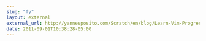 ```yaml
---
slug: "fy"
layout: external
external_url: http://yannesposito.com/Scratch/en/blog/Learn-Vim-Progressively/
date: 2011-09-01T10:38:28-05:00
---
```

